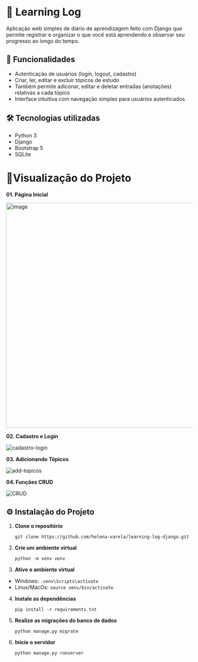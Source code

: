 # 📖 Learning Log
Aplicação web simples de diário de aprendizagem feito com Django que permite registrar e organizar o que você está aprendendo e observar seu progresso ao longo do tempo.

## 🚀 Funcionalidades
- Autenticação de usuários (login, logout, cadastro)
- Criar, ler, editar e excluir tópicos de estudo
- Também permite adiconar, editar e deletar entradas (anotações) relativas a cada tópico
- Interface intuitiva com navegação simples para usuários autenticados

## 🛠️ Tecnologias utilizadas
- Python 3
- Django
- Bootstrap 5
- SQLite

# :dizzy:Visualização do Projeto
**01.  Página Inicial**

   
<img width="1000" height="610" alt="image" src="https://github.com/user-attachments/assets/c8d8dde3-4c9f-4e2b-a239-ad85af829435" />

**02. Cadastro e Login**

   
![cadastro-login](https://github.com/user-attachments/assets/7b37f1a1-55bc-4942-a149-ab315792c07c)

**03. Adicionando Tópicos**

   
![add-topicos](https://github.com/user-attachments/assets/206ca612-5ff8-4546-ba4e-fcc1181c7295)

**04. Funções CRUD**

   
![CRUD](https://github.com/user-attachments/assets/fb7afc8d-bbba-4001-a82b-14648d7f52f5)


## ⚙️ Instalação do Projeto
01. **Clone o repositório**

      ```git clone https://github.com/helena-varela/learning-log-django.git ```

02. **Crie um ambiente virtual**
   
       ``` python -m venv venv ```

03. **Ative o ambiente virtual**
   
   - Windows: ``` .venv\Scripts\activate ```
   - Linux/MacOs: ``` source venv/bin/activate ```

04. **Instale as dependências**
   
     ``` pip install -r requirements.txt ```

05. **Realize as migrações do banco de dados**
  
     ``` python manage.py migrate ```

06. **Inicie o servidor**
   
    ```python manage.py runserver```
